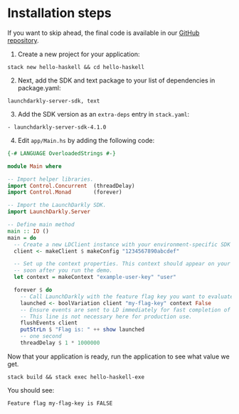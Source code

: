 # Installation steps
If you want to skip ahead, the final code is available in our [GitHub repository](https://github.com/launchdarkly/hello-haskell-server).

1. Create a new project for your application:
```shell
stack new hello-haskell && cd hello-haskell
```

2. Next, add the SDK and text package to your list of dependencies in package.yaml:
```shell
launchdarkly-server-sdk, text
```

3. Add the SDK version as an `extra-deps` entry in `stack.yaml`:
```shell
- launchdarkly-server-sdk-4.1.0
```

4. Edit `app/Main.hs` by adding the following code:
```haskell
{-# LANGUAGE OverloadedStrings #-}

module Main where

-- Import helper libraries.
import Control.Concurrent  (threadDelay)
import Control.Monad       (forever)

-- Import the LaunchDarkly SDK.
import LaunchDarkly.Server

-- Define main method
main :: IO ()
main = do
  -- Create a new LDClient instance with your environment-specific SDK Key.
  client <- makeClient $ makeConfig "1234567890abcdef"

  -- Set up the context properties. This context should appear on your LaunchDarkly contexts dashboard
  -- soon after you run the demo.
  let context = makeContext "example-user-key" "user"

  forever $ do
    -- Call LaunchDarkly with the feature flag key you want to evaluate.
    launched <- boolVariation client "my-flag-key" context False
    -- Ensure events are sent to LD immediately for fast completion of the Getting Started guide.
    -- This line is not necessary here for production use.
    flushEvents client
    putStrLn $ "Flag is: " ++ show launched
    -- one second
    threadDelay $ 1 * 1000000
```

Now that your application is ready, run the application to see what value we get.
```shell
stack build && stack exec hello-haskell-exe
```

You should see:

`Feature flag my-flag-key is FALSE`